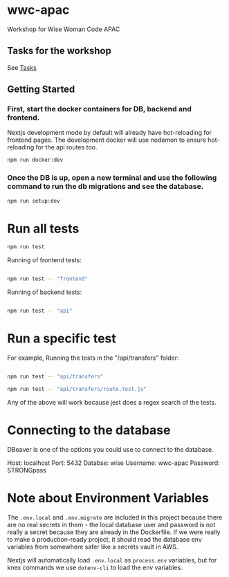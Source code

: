 # wwc-apac
Workshop for Wise Woman Code APAC

## Tasks for the workshop

See [Tasks](tasks.md)

## Getting Started

### First, start the docker containers for DB, backend and frontend.
Nextjs development mode by default will already have hot-reloading for frontend pages.
The development docker will use nodemon to ensure hot-reloading for the api routes too.
```bash
npm run docker:dev
```
### Once the DB is up, open a new terminal and use the following command to run the db migrations and see the database.
```bash
npm run setup:dev
```

# Run all tests

```bash
npm run test
```

Running of frontend tests:

```bash

npm run test -- "frontend"

```


Running of backend tests:

```bash

npm run test -- "api"

```

# Run a specific test

For example,
Running the tests in the "/api/transfers" folder:

```bash

npm run test -- "api/transfers"

npm run test -- "api/transfers/route.test.js"
```

Any of the above will work because jest does a regex search of the tests.


# Connecting to the database 

DBeaver is one of the options you could use to connect to the database.

Host: localhost
Port: 5432
Databse: wise
Username: wwc-apac
Password: STRONGpass


# Note about Environment Variables

The `.env.local` and `.env.migrate` are included in this project because there are no real secrets in them - the local database user and password is not really a secret because they are already in the Dockerfile. If we were really to make a production-ready project, it should read the database env variables from somewhere safer like a secrets vault in AWS.

Nextjs will automatically load `.env.local` as `process.env` variables, but for knex commands we use `dotenv-cli` to load the env variables.

